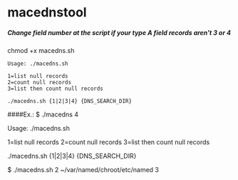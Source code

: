 # macednstool
##### Change field number at the script if your type A field records aren't 3 or 4
chmod +x macedns.sh

```
Usage: ./macedns.sh

1=list null records
2=count null records
3=list then count null records

./macedns.sh {1|2|3|4} {DNS_SEARCH_DIR}
```

####Ex.:
$ ./macedns 4

Usage: ./macedns.sh

1=list null records
2=count null records
3=list then count null records

./macedns.sh {1|2|3|4} {DNS_SEARCH_DIR}

$ ./macedns.sh 2 ~/var/named/chroot/etc/named
 3
